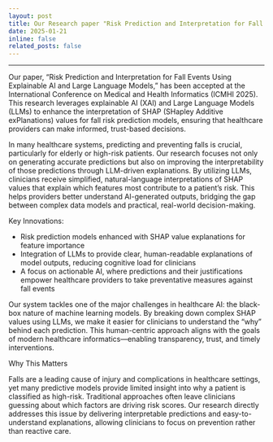```yaml
---
layout: post
title: Our Research paper "Risk Prediction and Interpretation for Fall Events Using Explainable AI and Large Language Models", was accepted at International Conference on Medical and Health Informatics (ICMHI 2025) conference.
date: 2025-01-21
inline: false
related_posts: false
---
```



***
Our paper, “Risk Prediction and Interpretation for Fall Events Using Explainable AI and Large Language Models,” has been accepted at the International Conference on Medical and Health Informatics (ICMHI 2025). This research leverages explainable AI (XAI) and Large Language Models (LLMs) to enhance the interpretation of SHAP (SHapley Additive exPlanations) values for fall risk prediction models, ensuring that healthcare providers can make informed, trust-based decisions.

In many healthcare systems, predicting and preventing falls is crucial, particularly for elderly or high-risk patients. Our research focuses not only on generating accurate predictions but also on improving the interpretability of those predictions through LLM-driven explanations. By utilizing LLMs, clinicians receive simplified, natural-language interpretations of SHAP values that explain which features most contribute to a patient’s risk. This helps providers better understand AI-generated outputs, bridging the gap between complex data models and practical, real-world decision-making.

Key Innovations:
<ul>
    <li>Risk prediction models enhanced with SHAP value explanations for feature importance</li>
	<li>Integration of LLMs to provide clear, human-readable explanations of model outputs, reducing cognitive load for clinicians</li>
	<li>A focus on actionable AI, where predictions and their justifications empower healthcare providers to take preventative measures against fall events</li>
</ul>

Our system tackles one of the major challenges in healthcare AI: the black-box nature of machine learning models. By breaking down complex SHAP values using LLMs, we make it easier for clinicians to understand the “why” behind each prediction. This human-centric approach aligns with the goals of modern healthcare informatics—enabling transparency, trust, and timely interventions.

Why This Matters

Falls are a leading cause of injury and complications in healthcare settings, yet many predictive models provide limited insight into why a patient is classified as high-risk. Traditional approaches often leave clinicians guessing about which factors are driving risk scores. Our research directly addresses this issue by delivering interpretable predictions and easy-to-understand explanations, allowing clinicians to focus on prevention rather than reactive care.
